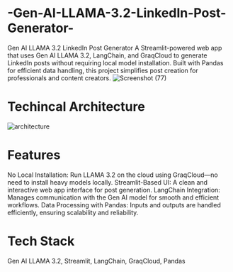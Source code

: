 # -Gen-AI-LLAMA-3.2-LinkedIn-Post-Generator-
Gen AI LLAMA 3.2 LinkedIn Post Generator  A Streamlit-powered web app that uses Gen AI LLAMA 3.2, LangChain, and GraqCloud to generate LinkedIn posts without requiring local model installation. Built with Pandas for efficient data handling, this project simplifies post creation for professionals and content creators.
![Screenshot (77)](https://github.com/user-attachments/assets/2769a204-d1dc-4497-bca9-2bca66814ec1)
# Techincal Architecture
![architecture](https://github.com/user-attachments/assets/fddeb877-f6b9-49eb-8d28-d0a24bc9488a)
# Features
No Local Installation: Run LLAMA 3.2 on the cloud using GraqCloud—no need to install heavy models locally.
Streamlit-Based UI: A clean and interactive web app interface for post generation.
LangChain Integration: Manages communication with the Gen AI model for smooth and efficient workflows.
Data Processing with Pandas: Inputs and outputs are handled efficiently, ensuring scalability and reliability.
# Tech Stack
Gen AI LLAMA 3.2, 
Streamlit, 
LangChain, 
GraqCloud, 
Pandas 
